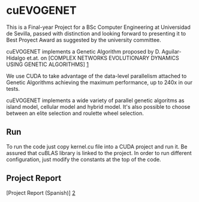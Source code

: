 # cuEVOGENET

This is a Final-year Project for a BSc Computer Engineering at Universidad de Sevilla, passed with distinction and looking forward to presenting it to Best Proyect Award as suggested by the university committee.

cuEVOGENET implements a Genetic Algorithm proposed by D. Aguilar-Hidalgo et.at. on [COMPLEX NETWORKS EVOLUTIONARY DYNAMICS USING GENETIC ALGORITHMS] [1]

We use CUDA to take advantage of the data-level parallelism attached to Genetic Algorithms achieving the maximum performance, up to 240x in our tests.

cuEVOGENET implements a wide variety of parallel genetic algoritms as island model, cellular model and hybrid model. It's also possible to choose between an elite selection and roulette wheel selection.

[1]:http://www.worldscientific.com/doi/abs/10.1142/S0218127412501568
[2]:https://www.dropbox.com/s/h8f24lbpx506nd6/Memoria%20cuEVOGENET.pdf?dl=0
## Run
To run the code just copy kernel.cu file into a CUDA project and run it. Be assured that cuBLAS library is linked to the project.
In order to run different configuration, just modify the constants at the top of the code.
## Project Report
[Project Report (Spanish)] [2]
